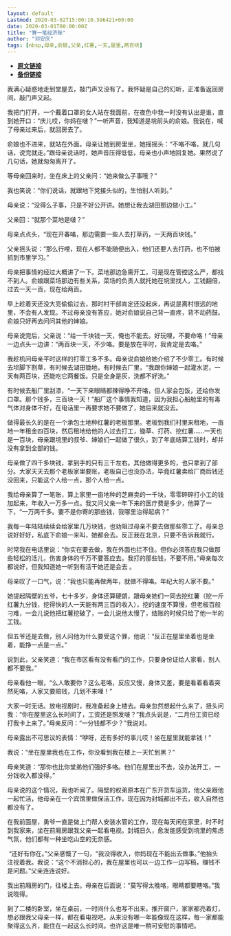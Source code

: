 ```yaml
---
layout: default
Lastmod: 2020-03-02T15:00:10.596421+00:00
date: 2020-03-01T00:00:00Z
title: "算一笔经济账"
author: "邓安庆"
tags: [nbsp,母亲,俞娘,父亲,红薯,一天,屋里,两百块]
---
```


* [**原文链接**](https://mp.weixin.qq.com/s/9r66iz_S_qw1hZDZhMLfpQ)
* [**备份链接**](http://archive.ph/WnfuG)


我满心疑惑地走到堂屋去，敲门声又没有了。我怀疑是自己的幻听，正准备返回房间，敲门声又起。

我把门打开，一个戴着口罩的女人站在我面前，在夜色中我一时没有认出是谁，直到她开口：“庆儿哎，你妈在啵？”一听声音，我知道是垸前头的俞娘。我说在，喊了母亲过来后，就回房去了。  

俞娘也不进来，就站在外面。母亲让她到房里坐，她摇摇头：“不咯不咯，就几句话，说完就走。”跟母亲说话时，她声音压得低低，母亲也小声地回复她。果然说了几句话，她就匆匆离开了。

等母亲回来时，坐在床上的父亲问：“她来做么子事哦？”

我也笑说：“你们说话，就跟地下党接头似的，生怕别人听到。”

母亲说：“没得么子事，只是不好公开讲。她想让我去湖田那边做小工。”

父亲回：“就那个菜地是啵？”

母亲点点头，“现在开春咯，那边需要一些人去打草药，一天两百块钱。”

父亲摇头说：“那么行哩，现在人都不能随便出入，他们还要人去打药，也不怕被抓到市里学习。”

母亲把事情的经过大概讲了一下。菜地那边急需开工，可是现在管控这么严，都找不到人。俞娘跟菜场那边有些关系，菜场的负责人就托她在垸里找人，工钱翻倍，过去一天一百，现在给两百。

早上趁着天还没大亮偷偷过去，那时村干部肯定还没起床，再说是离村很远的地里，不会有人发现。不过母亲没有答应，她对俞娘说自己背一直疼，背不动药鼓。俞娘只好再去问问其他的婶娘。

母亲说完后，父亲说：“给一千块钱一天，俺也不能去。好玩哩，不要命咯！”母亲一边点头一边讲：“两百块一天，不少咯。要是放在平时，我肯定是去咯。”

我趁机问母亲平时这样的打零工多不多。母亲说俞娘给她介绍了不少零工。有时候去坝脚下割草，有时候去湖田锄地，有时候去厂里，“我跟你婶娘一起灌水泥，一天有两百块，还能吃它两餐饭。只是全身是灰，洗都不好洗。”

有时候去船厂里刮漆，“一天下来眼睛都辣得睁不开咯，但人家会包饭，还给你发口罩。那个钱多，三百块一天！”船厂这个事情我知道，因为我担心船舱里的有毒气体对身体不好，在电话里一再要求她不要做了，她后来就没去。

做得最长久的是在一个承包土地种红薯的老板那里。老板到我们村里来租地，一亩地一年租金四百块，然后租地给他的人过去打工，锄草、打药、挖红薯……一天也是一百块，母亲跟垸里的叔爷、婶娘们一起做了很久，到了年底结算工钱时，却并没有拿到全部的钱。

母亲做了四千多块钱，拿到手的只有三千左右。其他做得更多的，也只拿到了部分。大家天天去那个老板家里要账，老板自己也没办法，毕竟红薯卖给厂商后钱还没回来，只能这个人给一点，那个人给一点。

我给母亲算了一笔账，算上家里一亩地种的芝麻卖的一千块，零零碎碎打小工的钱加起来，年收入一万多一点。我又问父亲一年下来的医疗费是多少，他算了一下，“一万两千多。要不是你寄的那些钱，我哪里治得起病？”

我每一年陆陆续续会给家里几万块钱，也劝阻过母亲不要去做那些零工了。母亲总说好好好，私底下俞娘一来叫，她都会去。反正我在北京，只要不告诉我就行。

时常我在电话里说：“你实在要去做，我在外面也拦不住。但你必须答应我只做那些轻松的活儿，伤害身体的千万不要答应去。我打的那些钱，不要不用。”母亲每次都说好，但我知道她一听到有活干她还是会去 。

母亲叹了一口气，说：“我也只能再做两年，就做不得咯。年纪大的人家不要。”

她提起隔壁的五爷，七十多岁，身体还算硬朗，跟母亲她们一同去挖红薯（挖一斤红薯九分钱，挖得快的人一天能有两三百的收入），挖的速度不算慢，但老板百般刁难，一会儿说他把红薯挖破了，一会儿说他太慢了，结账的时候只给了他一半的工钱。

但五爷还是去做，别人问他为什么要受这个罪，他说：“反正在屋里坐着也是坐着，能挣一点是一点。”

说到此，父亲笑道：“我在市区看有没有看门的工作，只要身份证给人家看，别人都不要我。”

母亲看他一眼，“么人敢要你？这么老咯，反应又慢，身体又差，要是看着看着突然死咯，人家又要赔钱，几划不来哩！”

大家一时无话。放电视剧时，我准备起身上楼去。母亲忽然想起什么来了，扭头问我：“你在屋里这么长时间了，工资还是照发啵？”我点头说是，“二月份工资已经打我卡上来了。”母亲反问：“一分钱都不少？”我说对。

母亲露出不可思议的表情：“咿呀，还有多好的事儿哎！坐在屋里就能拿钱！”

我说：“坐在屋里我也在工作，你没看到我在楼上一天忙到黑？”

母亲笑道：“那你也比你堂弟他们强好多咯。他们在屋里出不去，没办法开工，一分钱收入都没得。”

母亲说的这个情况，我也听闻了。隔壁的权弟原本在广东开货车运货，他父亲跟他一起忙活，他母亲在一个宾馆里做保洁工作，现在因为封城都出不去，收入自然也都没有了。

在我前面屋，勇爷一直是做上门帮人安装水管的工作，现在每天闲在家里，时不时到我家来，坐在前厢房跟我父亲一起看电视。封城日久，愈发能感受到垸里的焦虑气氛，他们都有一种坐吃山空的无奈感。

 “还好有你在。”父亲感慨了一句，“我没得收入，你妈现在不能出去做事。”他抬头注视着我。我说：“这个不消担心的，我在屋里也可以一边工作一边写稿，赚钱不是问题。”父亲连连说好。

我出前厢房的门，往楼上去。母亲在后面说：“莫写得太晚咯，眼睛都要瞎咯。”我说晓得。

到了二楼的卧室，坐在桌前，一时间什么也写不出来。推开窗户，家家都亮着灯，想必跟我父母亲一样，都在看电视吧。从来没有哪一年能像现在这样，每一家都能聚得这么齐，能住在一起这么长时间。也许这是唯一稍可安慰的事情吧。

